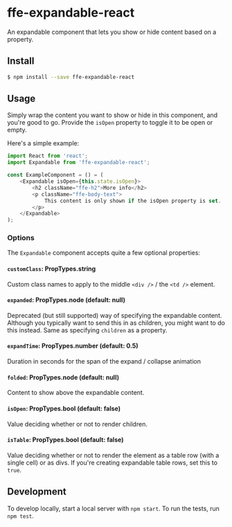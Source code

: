 # ffe-expandable-react

An expandable component that lets you show or hide content based on a property.

## Install

```bash
$ npm install --save ffe-expandable-react
```

## Usage

Simply wrap the content you want to show or hide in this component, and you're good
to go. Provide the `isOpen` property to toggle it to be open or empty.

Here's a simple example:

```javascript
import React from 'react';
import Expandable from 'ffe-expandable-react';

const ExampleComponent = () = (
    <Expandable isOpen={this.state.isOpen}>
        <h2 className="ffe-h2">More info</h2>
        <p className="ffe-body-text">
            This content is only shown if the isOpen property is set.
        </p>
    </Expandable>
);
```

### Options
The `Expandable` component accepts quite a few optional properties:

#### `customClass`: PropTypes.string

Custom class names to apply to the middle `<div />` / the `<td />` element.

#### `expanded`: PropTypes.node (default: null)

Deprecated (but still supported) way of specifying the expandable content. Although you
typically want to send this in as children, you might want to do this instead. Same as
specifying `children` as a property.

#### `expandTime`: PropTypes.number (default: 0.5)

Duration in seconds for the span of the expand / collapse animation

#### `folded`: PropTypes.node (default: null)

Content to show above the expandable content.


#### `isOpen`: PropTypes.bool (default: false)

Value deciding whether or not to render children.

#### `isTable`: PropTypes.bool (default: false)

Value deciding whether or not to render the element as a table row (with a single cell)
or as divs. If you're creating expandable table rows, set this to `true`.

## Development

To develop locally, start a local server with `npm start`.
To run the tests, run `npm test`.
